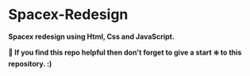 # Spacex-Redesign

**Spacex redesign using Html, Css and JavaScript.**

**🙏 If you find this repo helpful then don't forget to give a start ❇️ to this repository. :)**
